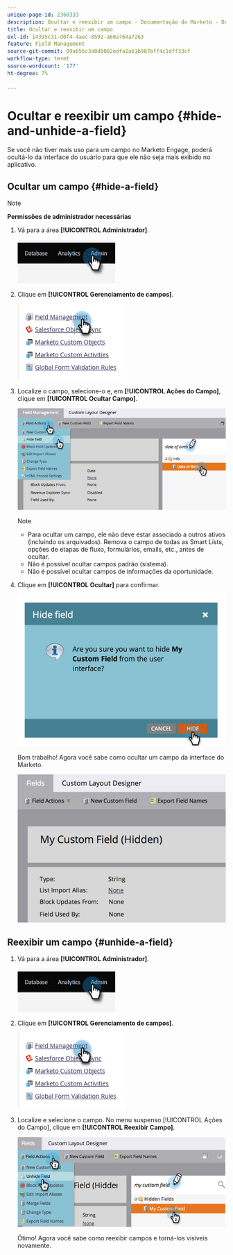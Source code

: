 ```yaml
---
unique-page-id: 2360333
description: Ocultar e reexibir um campo - Documentação do Marketo - Documentação do produto
title: Ocultar e reexibir um campo
exl-id: 14395c31-d0f4-4aec-8592-a60a764a7263
feature: Field Management
source-git-commit: 09a656c3a0d0002edfa1a61b987bff4c1dff33cf
workflow-type: tm+mt
source-wordcount: '177'
ht-degree: 7%

---
```


# Ocultar e reexibir um campo {#hide-and-unhide-a-field}

Se você não tiver mais uso para um campo no Marketo Engage, poderá ocultá-lo da interface do usuário para que ele não seja mais exibido no aplicativo.

## Ocultar um campo {#hide-a-field}

>[!NOTE]
>
>**Permissões de administrador necessárias**

1. Vá para a área **[!UICONTROL Administrador]**.

   ![](assets/hide-and-unhide-a-field-1.png)

1. Clique em **[!UICONTROL Gerenciamento de campos]**.

   ![](assets/hide-and-unhide-a-field-2.png)

1. Localize o campo, selecione-o e, em **[!UICONTROL Ações do Campo]**, clique em **[!UICONTROL Ocultar Campo]**.

   ![](assets/hide-and-unhide-a-field-3.png)

   >[!NOTE]
   >
   >* Para ocultar um campo, ele não deve estar associado a outros ativos (incluindo os arquivados). Remova o campo de todas as Smart Lists, opções de etapas de fluxo, formulários, emails, etc., antes de ocultar.
   >* Não é possível ocultar campos padrão (sistema).
   >* Não é possível ocultar campos de informações da oportunidade.

1. Clique em **[!UICONTROL Ocultar]** para confirmar.

   ![](assets/hide-and-unhide-a-field-4.png)

   Bom trabalho! Agora você sabe como ocultar um campo da interface do Marketo.

   ![](assets/hide-and-unhide-a-field-5.png)

## Reexibir um campo {#unhide-a-field}

1. Vá para a área **[!UICONTROL Administrador]**.

   ![](assets/hide-and-unhide-a-field-6.png)

1. Clique em **[!UICONTROL Gerenciamento de campos]**.

   ![](assets/hide-and-unhide-a-field-7.png)

1. Localize e selecione o campo. No menu suspenso [!UICONTROL Ações do Campo], clique em **[!UICONTROL Reexibir Campo]**.

   ![](assets/hide-and-unhide-a-field-8.png)

   Ótimo! Agora você sabe como reexibir campos e torná-los visíveis novamente.
